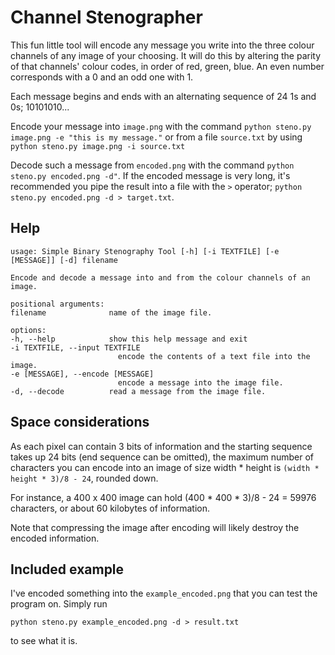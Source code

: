 # Channel Stenographer
This fun little tool will encode any message you write into the three
colour channels of any image of your choosing. It will do this by altering the
parity of that channels' colour codes, in order of red, green, blue. An even number corresponds with a 0 and an odd one with 1.

Each message begins and ends with an alternating sequence of 24 1s and 0s; 10101010...

Encode your message into `image.png` with the command `python steno.py image.png -e "this is my message."` or from a file `source.txt` by using `python steno.py image.png -i source.txt`

Decode such a message from `encoded.png` with the command `python steno.py encoded.png -d"`. If the encoded message is very long, it's recommended you pipe the result into a file with the `>` operator; `python steno.py encoded.png -d > target.txt`.

## Help
    usage: Simple Binary Stenography Tool [-h] [-i TEXTFILE] [-e [MESSAGE]] [-d] filename

    Encode and decode a message into and from the colour channels of an image.

    positional arguments:
    filename              name of the image file.

    options:
    -h, --help            show this help message and exit
    -i TEXTFILE, --input TEXTFILE
                            encode the contents of a text file into the image.
    -e [MESSAGE], --encode [MESSAGE]
                            encode a message into the image file.
    -d, --decode          read a message from the image file.

## Space considerations
As each pixel can contain 3 bits of information and the starting sequence takes up 24 bits (end sequence can be omitted), the maximum number of characters you can encode into an image of size width * height is `(width * height * 3)/8 - 24`, rounded down.

For instance, a 400 x 400 image can hold (400 * 400 * 3)/8 - 24 = 59976 characters, or about 60 kilobytes of information.

Note that compressing the image after encoding will likely destroy the encoded information.

## Included example
I've encoded something into the `example_encoded.png` that you can test the program on. Simply run

`python steno.py example_encoded.png -d > result.txt`

to see what it is.